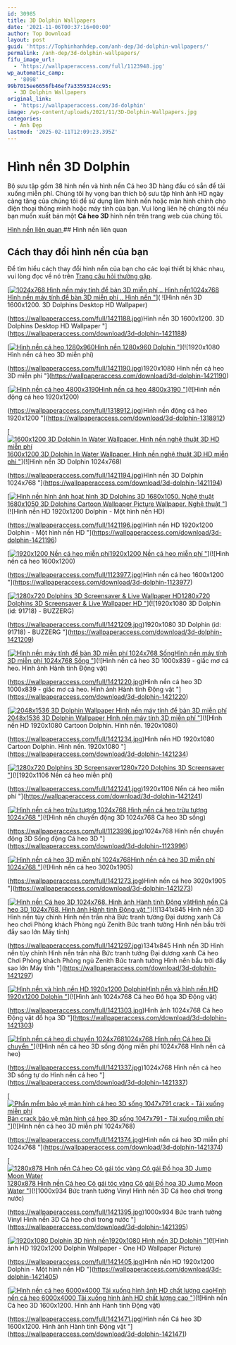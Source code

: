 ```yaml
---
id: 30985
title: 3D Dolphin Wallpapers
date: '2021-11-06T00:37:16+00:00'
author: Top Download
layout: post
guid: 'https://Tophinhanhdep.com/anh-dep/3d-dolphin-wallpapers/'
permalink: /anh-dep/3d-dolphin-wallpapers/
fifu_image_url:
  - 'https://wallpaperaccess.com/full/1123948.jpg'
wp_automatic_camp:
  - '8098'
99b7015ee6656fb46ef7a3359324cc95:
  - 3D Dolphin Wallpapers
original_link:
  - 'https://wallpaperaccess.com/3d-dolphin'
image: /wp-content/uploads/2021/11/3D-Dolphin-Wallpapers.jpg
categories:
  - Ảnh Đẹp
lastmod: '2025-02-11T12:09:23.395Z'
---
```

# Hình nền 3D Dolphin

Bộ sưu tập gồm 38 hình nền và hình nền Cá heo 3D hàng đầu có sẵn để tải xuống miễn phí. Chúng tôi hy vọng bạn thích bộ sưu tập hình ảnh HD ngày càng tăng của chúng tôi để sử dụng làm hình nền hoặc màn hình chính cho điện thoại thông minh hoặc máy tính của bạn. Vui lòng liên hệ chúng tôi nếu bạn muốn xuất bản một **Cá heo 3D** hình nền trên trang web của chúng tôi.

[Hình nền liên quan ](#related) ## Hình nền liên quan

## Cách thay đổi hình nền của bạn

Để tìm hiểu cách thay đổi hình nền của bạn cho các loại thiết bị khác nhau, vui lòng đọc về nó trên [Trang câu hỏi thường gặp](https://tophinhanhdep.com/faq/).

  
[[![1024x768 Hình nền máy tính để bàn 3D miễn phí .. Hình nền](https://wallpaperaccess.com/full/1123948.jpg)1024x768 Hình nền máy tính để bàn 3D miễn phí .. Hình nền "](https://wallpaperaccess.com/download/3d-dolphin-1123948)]( ![Hình nền 3D 1600x1200.  3D Dolphins Desktop HD Wallpaper)

(https://wallpaperaccess.com/full/1421188.jpg)Hình nền 3D 1600x1200. 3D Dolphins Desktop HD Wallpaper "](https://wallpaperaccess.com/download/3d-dolphin-1421188)

[[![Hình nền cá heo 1280x960](https://wallpaperaccess.com/full/1421189.jpg)Hình nền 1280x960 Dolphin "](https://wallpaperaccess.com/download/3d-dolphin-1421189)](![1920x1080 Hình nền cá heo 3D miễn phí)

(https://wallpaperaccess.com/full/1421190.jpg)1920x1080 Hình nền cá heo 3D miễn phí "](https://wallpaperaccess.com/download/3d-dolphin-1421190)

[[![Hình nền cá heo 4800x3190](https://wallpaperaccess.com/full/1123915.jpg)Hình nền cá heo 4800x3190 "](https://wallpaperaccess.com/download/3d-dolphin-1123915)](![Hình nền động cá heo 1920x1200)

(https://wallpaperaccess.com/full/1318912.jpg)Hình nền động cá heo 1920x1200 "](https://wallpaperaccess.com/download/3d-dolphin-1318912)

[[![1600x1200 3D Dolphin In Water Wallpaper.  Hình nền nghệ thuật 3D HD miễn phí](https://wallpaperaccess.com/full/1421193.jpg)1600x1200 3D Dolphin In Water Wallpaper. Hình nền nghệ thuật 3D HD miễn phí "](https://wallpaperaccess.com/download/3d-dolphin-1421193)](![Hình nền 3D Dolphin 1024x768)

(https://wallpaperaccess.com/full/1421194.jpg)Hình nền 3D Dolphin 1024x768 "](https://wallpaperaccess.com/download/3d-dolphin-1421194)

[[![Hình nền hình ảnh hoạt hình 3D Dolphins 3D 1680x1050.  Nghệ thuật](https://wallpaperaccess.com/full/1421195.jpg)1680x1050 3D Dolphins Cartoon Wallpaper Picture Wallpaper. Nghệ thuật "](https://wallpaperaccess.com/download/3d-dolphin-1421195)](![Hình nền HD 1920x1200 Dolphin - Một hình nền HD)

(https://wallpaperaccess.com/full/1421196.jpg)Hình nền HD 1920x1200 Dolphin - Một hình nền HD "](https://wallpaperaccess.com/download/3d-dolphin-1421196)

[[![1920x1200 Nền cá heo miễn phí](https://wallpaperaccess.com/full/1421202.jpg)1920x1200 Nền cá heo miễn phí "](https://wallpaperaccess.com/download/3d-dolphin-1421202)](![Hình nền cá heo 1600x1200)

(https://wallpaperaccess.com/full/1123977.jpg)Hình nền cá heo 1600x1200 "](https://wallpaperaccess.com/download/3d-dolphin-1123977)

[[![1280x720 Dolphins 3D Screensaver & Live Wallpaper HD](https://wallpaperaccess.com/full/1421207.jpg)1280x720 Dolphins 3D Screensaver &amp; Live Wallpaper HD "](https://wallpaperaccess.com/download/3d-dolphin-1421207)](![1920x1080 3D Dolphin (id: 91718) - BUZZERG)

(https://wallpaperaccess.com/full/1421209.jpg)1920x1080 3D Dolphin (id: 91718) - BUZZERG "](https://wallpaperaccess.com/download/3d-dolphin-1421209)

[[![Hình nền máy tính để bàn 3D miễn phí 1024x768 Sống](https://wallpaperaccess.com/full/1421217.jpg)Hình nền máy tính 3D miễn phí 1024x768 Sống "](https://wallpaperaccess.com/download/3d-dolphin-1421217)](![Hình nền cá heo 3D 1000x839 - giấc mơ cá heo.  Hình ảnh Hành tinh Động vật)

(https://wallpaperaccess.com/full/1421220.jpg)Hình nền cá heo 3D 1000x839 - giấc mơ cá heo. Hình ảnh Hành tinh Động vật "](https://wallpaperaccess.com/download/3d-dolphin-1421220)

[[![2048x1536 3D Dolphin Wallpaper Hình nền máy tính để bàn 3D miễn phí](https://wallpaperaccess.com/full/1421223.jpg)2048x1536 3D Dolphin Wallpaper Hình nền máy tính 3D miễn phí "](https://wallpaperaccess.com/download/3d-dolphin-1421223)](![Hình nền HD 1920x1080 Cartoon Dolphin.  Hình nền.  1920x1080)

(https://wallpaperaccess.com/full/1421234.jpg)Hình nền HD 1920x1080 Cartoon Dolphin. Hình nền. 1920x1080 "](https://wallpaperaccess.com/download/3d-dolphin-1421234)

[[![1280x720 Dolphins 3D Screensaver](https://wallpaperaccess.com/full/1421238.jpg)1280x720 Dolphins 3D Screensaver "](https://wallpaperaccess.com/download/3d-dolphin-1421238)](![1920x1106 Nền cá heo miễn phí)

(https://wallpaperaccess.com/full/1421241.jpg)1920x1106 Nền cá heo miễn phí "](https://wallpaperaccess.com/download/3d-dolphin-1421241)

[[![Hình nền cá heo trừu tượng 1024x768](https://wallpaperaccess.com/full/1421269.jpg) Hình nền cá heo trừu tượng 1024x768 "](https://wallpaperaccess.com/download/3d-dolphin-1421269)](![Hình nền chuyển động 3D 1024x768 Cá heo 3D sống)

(https://wallpaperaccess.com/full/1123996.jpg)1024x768 Hình nền chuyển động 3D Sống động Cá heo 3D "](https://wallpaperaccess.com/download/3d-dolphin-1123996)

[[![Hình nền cá heo 3D miễn phí 1024x768](https://wallpaperaccess.com/full/1421271.jpg)Hình nền cá heo 3D miễn phí 1024x768 "](https://wallpaperaccess.com/download/3d-dolphin-1421271)](![Hình nền cá heo 3020x1905)

(https://wallpaperaccess.com/full/1421273.jpg)Hình nền cá heo 3020x1905 "](https://wallpaperaccess.com/download/3d-dolphin-1421273)

[[![Hình nền Cá heo 3D 1024x768.  Hình ảnh Hành tinh Động vật](https://wallpaperaccess.com/full/1421279.jpg)Hình nền Cá heo 3D 1024x768. Hình ảnh Hành tinh Động vật "](https://wallpaperaccess.com/download/3d-dolphin-1421279)](![1341x845 Hình nền 3D Hình nền tùy chỉnh Hình nền trần nhà Bức tranh tường Đại dương xanh Cá heo chơi Phòng khách Phòng ngủ Zenith Bức tranh tường Hình nền bầu trời đầy sao lớn Máy tính)

(https://wallpaperaccess.com/full/1421297.jpg)1341x845 Hình nền 3D Hình nền tùy chỉnh Hình nền trần nhà Bức tranh tường Đại dương xanh Cá heo Chơi Phòng khách Phòng ngủ Zenith Bức tranh tường Hình nền bầu trời đầy sao lớn Máy tính "](https://wallpaperaccess.com/download/3d-dolphin-1421297)

[[![Hình nền và hình nền HD 1920x1200 Dolphin](https://wallpaperaccess.com/full/1123962.jpg)Hình nền và hình nền HD 1920x1200 Dolphin "](https://wallpaperaccess.com/download/3d-dolphin-1123962)](![Hình ảnh 1024x768 Cá heo Đồ họa 3D Động vật)

(https://wallpaperaccess.com/full/1421303.jpg)Hình ảnh 1024x768 Cá heo Động vật đồ họa 3D "](https://wallpaperaccess.com/download/3d-dolphin-1421303)

[[![Hình nền cá heo di chuyển 1024x768](https://wallpaperaccess.com/full/1421321.jpg)1024x768 Hình nền Cá heo Di chuyển "](https://wallpaperaccess.com/download/3d-dolphin-1421321)](![Hình nền cá heo 3D sống động miễn phí 1024x768 Hình nền cá heo)

(https://wallpaperaccess.com/full/1421337.jpg)1024x768 Hình nền cá heo 3D sống tự do Hình nền cá heo "](https://wallpaperaccess.com/download/3d-dolphin-1421337)

[[![Phần mềm bảo vệ màn hình cá heo 3D sống 1047x791 crack - Tải xuống miễn phí](https://wallpaperaccess.com/full/1421357.jpg)Bản crack bảo vệ màn hình cá heo 3D sống 1047x791 - Tải xuống miễn phí "](https://wallpaperaccess.com/download/3d-dolphin-1421357)](![Hình nền cá heo 3D miễn phí 1024x768)

(https://wallpaperaccess.com/full/1421374.jpg)Hình nền cá heo 3D miễn phí 1024x768 "](https://wallpaperaccess.com/download/3d-dolphin-1421374)

[[![1280x878 Hình nền Cá heo Cô gái tóc vàng Cô gái Đồ họa 3D Jump Moon Water](https://wallpaperaccess.com/full/1421376.jpg)1280x878 Hình nền Cá heo Cô gái tóc vàng Cô gái Đồ họa 3D Jump Moon Water "](https://wallpaperaccess.com/download/3d-dolphin-1421376)](![1000x934 Bức tranh tường Vinyl Hình nền 3D Cá heo chơi trong nước)

(https://wallpaperaccess.com/full/1421395.jpg)1000x934 Bức tranh tường Vinyl Hình nền 3D Cá heo chơi trong nước "](https://wallpaperaccess.com/download/3d-dolphin-1421395)

[[![1920x1080 Dolphin 3D hình nền](https://wallpaperaccess.com/full/1421403.jpg)1920x1080 Hình nền 3D Dolphin "](https://wallpaperaccess.com/download/3d-dolphin-1421403)](![Hình ảnh HD 1920x1200 Dolphin Wallpaper - One HD Wallpaper Picture)

(https://wallpaperaccess.com/full/1421405.jpg)Hình nền HD 1920x1200 Dolphin - Một hình nền HD "](https://wallpaperaccess.com/download/3d-dolphin-1421405)

[[![Hình nền cá heo 6000x4000 Tải xuống hình ảnh HD chất lượng cao](https://wallpaperaccess.com/full/1421410.jpg)Hình nền cá heo 6000x4000 Tải xuống hình ảnh HD chất lượng cao "](https://wallpaperaccess.com/download/3d-dolphin-1421410)](![Hình nền Cá heo 3D 1600x1200.  Hình ảnh Hành tinh Động vật)

(https://wallpaperaccess.com/full/1421471.jpg)Hình nền Cá heo 3D 1600x1200. Hình ảnh Hành tinh Động vật "](https://wallpaperaccess.com/download/3d-dolphin-1421471)
